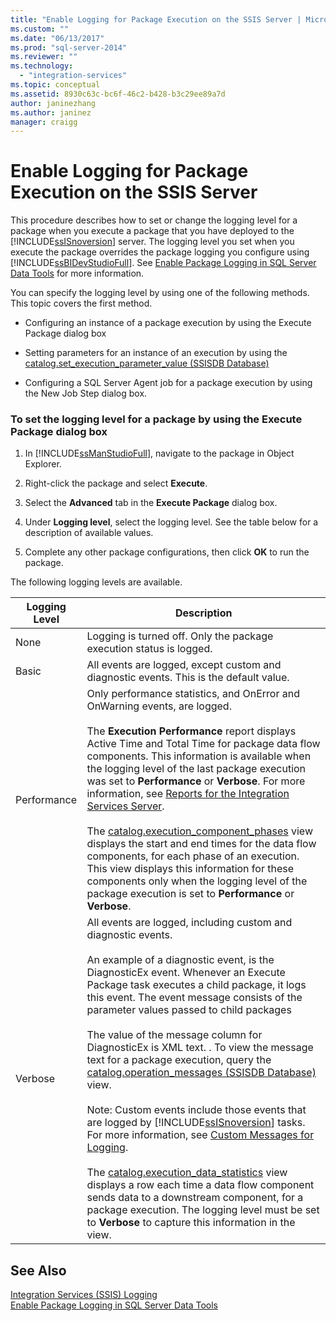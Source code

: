 ```yaml
---
title: "Enable Logging for Package Execution on the SSIS Server | Microsoft Docs"
ms.custom: ""
ms.date: "06/13/2017"
ms.prod: "sql-server-2014"
ms.reviewer: ""
ms.technology: 
  - "integration-services"
ms.topic: conceptual
ms.assetid: 8930c63c-bc6f-46c2-b428-b3c29ee89a7d
author: janinezhang
ms.author: janinez
manager: craigg
---
```

# Enable Logging for Package Execution on the SSIS Server
  This procedure describes how to set or change the logging level for a package when you execute a package that you have deployed to the [!INCLUDE[ssISnoversion](../includes/ssisnoversion-md.md)] server. The logging level you set when you execute the package overrides the package logging you configure using [!INCLUDE[ssBIDevStudioFull](../includes/ssbidevstudiofull-md.md)]. See [Enable Package Logging in SQL Server Data Tools](../../2014/integration-services/enable-package-logging-in-sql-server-data-tools.md) for more information.  
  
 You can specify the logging level by using one of the following methods. This topic covers the first method.  
  
-   Configuring an instance of a package execution by using the Execute Package dialog box  
  
-   Setting parameters for an instance of an execution by using the [catalog.set_execution_parameter_value &#40;SSISDB Database&#41;](/sql/integration-services/system-stored-procedures/catalog-set-execution-parameter-value-ssisdb-database)  
  
-   Configuring a SQL Server Agent job for a package execution by using the New Job Step dialog box.  
  
### To set the logging level for a package by using the Execute Package dialog box  
  
1.  In [!INCLUDE[ssManStudioFull](../includes/ssmanstudiofull-md.md)], navigate to the package in Object Explorer.  
  
2.  Right-click the package and select **Execute**.  
  
3.  Select the **Advanced** tab in the **Execute Package** dialog box.  
  
4.  Under **Logging level**, select the logging level. See the table below for a description of available values.  
  
5.  Complete any other package configurations, then click **OK** to run the package.  
  
 The following logging levels are available.  
  
|Logging Level|Description|  
|-------------------|-----------------|  
|None|Logging is turned off. Only the package execution status is logged.|  
|Basic|All events are logged, except custom and diagnostic events. This is the default value.|  
|Performance|Only performance statistics, and OnError and OnWarning events, are logged.<br /><br /> The **Execution Performance** report displays Active Time and Total Time for package data flow components. This information is available when the logging level of the last package execution was set to **Performance** or **Verbose**. For more information, see [Reports for the Integration Services Server](../../2014/integration-services/reports-for-the-integration-services-server.md).<br /><br /> The [catalog.execution_component_phases](/sql/integration-services/system-views/catalog-execution-component-phases) view displays the start and end times for the data flow components, for each phase of an execution. This view displays this information for these components only when the logging level of the package execution is set to **Performance** or **Verbose**.|  
|Verbose|All events are logged, including custom and diagnostic events.<br /><br /> An example of a diagnostic event, is the DiagnosticEx event. Whenever an Execute Package task executes a child package, it logs this event. The event message consists of the parameter values passed to child packages<br /><br /> The value of the message column for DiagnosticEx is XML text. . To view the message text for a package execution, query the [catalog.operation_messages &#40;SSISDB Database&#41;](/sql/integration-services/system-views/catalog-operation-messages-ssisdb-database) view.<br /><br /> Note: Custom events include those events that are logged by [!INCLUDE[ssISnoversion](../includes/ssisnoversion-md.md)] tasks. For more information, see [Custom Messages for Logging](../../2014/integration-services/custom-messages-for-logging.md).<br /><br /> The [catalog.execution_data_statistics](../relational-databases/statistics/statistics.md) view displays a row each time a data flow component sends data to a downstream component, for a package execution. The logging level must be set to **Verbose** to capture this information in the view.|  
  
## See Also  
 [Integration Services &#40;SSIS&#41; Logging](performance/integration-services-ssis-logging.md)   
 [Enable Package Logging in SQL Server Data Tools](../../2014/integration-services/enable-package-logging-in-sql-server-data-tools.md)  
  
  
